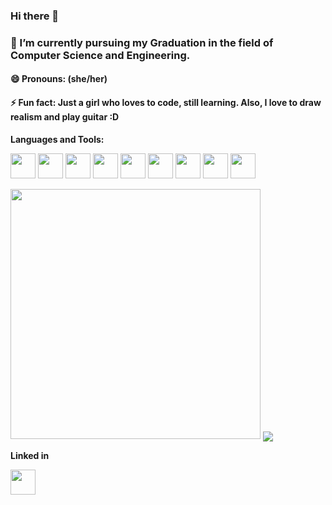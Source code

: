 ### Hi there 👋



###   🔭 I’m currently pursuing my Graduation in the field of Computer Science and Engineering.

####  😄 Pronouns: (she/her)
####  ⚡ Fun fact: Just a girl who loves to code, still learning. Also, I love to draw realism and play guitar :D



**Languages and Tools:**  

<code><img height="40" src="https://upload.wikimedia.org/wikipedia/commons/1/18/ISO_C%2B%2B_Logo.svg"></code>
<code><img height="40" src="https://res.cloudinary.com/practicaldev/image/fetch/s--qo_Wp38Z--/c_limit%2Cf_auto%2Cfl_progressive%2Cq_auto%2Cw_880/https://dev-to-uploads.s3.amazonaws.com/i/e0nl7ziy1la7bpwj7rsp.png"></code>
<code><img height="40" src="https://upload.wikimedia.org/wikipedia/commons/4/4c/Typescript_logo_2020.svg"></code>
<code><img height="40" src="https://i.pinimg.com/originals/91/94/c9/9194c978fa63798b2e882e6fda5eb953.png"></code>
<code><img height="40" src="https://www.freepnglogos.com/uploads/javascript-png/javascript-logo-transparent-logo-javascript-images-3.png"></code>
<code><img height="40" src="https://www.w3.org/html/logo/downloads/HTML5_Badge_512.png"></code>
<code><img height="40" src="https://upload.wikimedia.org/wikipedia/commons/thumb/6/62/CSS3_logo.svg/240px-CSS3_logo.svg.png"></code>
<code><img height="40" src="https://upload.wikimedia.org/wikipedia/commons/thumb/3/38/Jupyter_logo.svg/1200px-Jupyter_logo.svg.png"></code>
<code><img height="40" src="https://encrypted-tbn0.gstatic.com/images?q=tbn:ANd9GcSjrelwqGMjl6ct8aULoAcWXwuND-6PBkvOyC-KOZRdDWmeaMjgjKvyPixeY5zK0savjBI&usqp=CAU"></code>

<img src="https://github-readme-stats.vercel.app/api?username=MPragya-20&show_icons=true&theme=radical" width="400">
<img align="center" src="https://github-readme-stats.vercel.app/api/top-langs/?username=MPragya-20&theme=cobalt&langs_count=8&layout=compact" />

**Linked in** 


<code><a href = "https://www.linkedin.com/in/pragyamukherjee/"><img height="40" src="https://www.freepnglogos.com/uploads/linkedin-blue-style-logo-png-0.png"></a></code>

